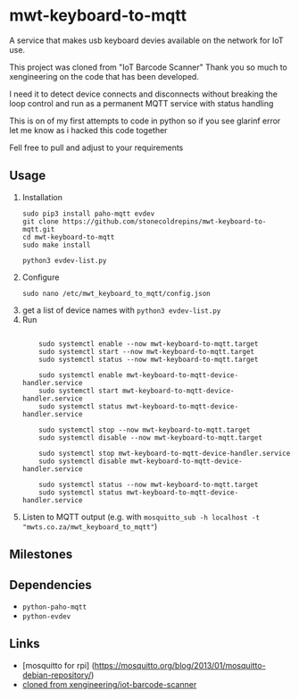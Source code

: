 

# mwt-keyboard-to-mqtt 

A service that makes usb keyboard devies available on the network for IoT use.

This project was cloned from "IoT Barcode Scanner" 
Thank you so much to xengineering on the code that has been developed.

I need it to detect device connects and disconnects without breaking the loop control and run as a permanent MQTT service with status handling

This is on of my first attempts to code in python so if you see glarinf error let me know as i hacked this code together

Fell free to pull and adjust to your requirements



## Usage

1. Installation
    ```
    sudo pip3 install paho-mqtt evdev
    git clone https://github.com/stonecoldrepins/mwt-keyboard-to-mqtt.git
    cd mwt-keyboard-to-mqtt
    sudo make install

    python3 evdev-list.py
    ```
2. Configure 
    ```
    sudo nano /etc/mwt_keyboard_to_mqtt/config.json
    ```
4. get a list of device names with ```python3 evdev-list.py```
5. Run 
    ```
    
        sudo systemctl enable --now mwt-keyboard-to-mqtt.target
        sudo systemctl start --now mwt-keyboard-to-mqtt.target
        sudo systemctl status --now mwt-keyboard-to-mqtt.target

        sudo systemctl enable mwt-keyboard-to-mqtt-device-handler.service
        sudo systemctl start mwt-keyboard-to-mqtt-device-handler.service
        sudo systemctl status mwt-keyboard-to-mqtt-device-handler.service

        sudo systemctl stop --now mwt-keyboard-to-mqtt.target
        sudo systemctl disable --now mwt-keyboard-to-mqtt.target

        sudo systemctl stop mwt-keyboard-to-mqtt-device-handler.service
        sudo systemctl disable mwt-keyboard-to-mqtt-device-handler.service

        sudo systemctl status --now mwt-keyboard-to-mqtt.target
        sudo systemctl status mwt-keyboard-to-mqtt-device-handler.service

    ```
5. Listen to MQTT output (e.g. with ```mosquitto_sub -h localhost -t "mwts.co.za/mwt_keyboard_to_mqtt"```)




## Milestones




## Dependencies

- ```python-paho-mqtt```
- ```python-evdev```


## Links
- [mosquitto for rpi] (https://mosquitto.org/blog/2013/01/mosquitto-debian-repository/)
- [cloned from xengineering/iot-barcode-scanner ](https://github.com/xengineering/iot-barcode-scanner)
